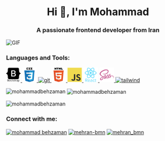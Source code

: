 <h1 align="center">Hi 👋, I'm Mohammad</h1>
<h3 align="center">A passionate frontend developer from Iran</h3>
<div>
  <img align="center center" alt="GIF" src="https://www.mygo.ge/uploads/blog/1584023795.jpg" width="500" height="320"/>
</div>
<h3 align="left">Languages and Tools:</h3>
<p align="left"> <a href="https://getbootstrap.com" target="_blank" rel="noreferrer"> <img src="https://raw.githubusercontent.com/devicons/devicon/master/icons/bootstrap/bootstrap-plain-wordmark.svg" alt="bootstrap" width="40" height="40"/> </a> <a href="https://www.w3schools.com/css/" target="_blank" rel="noreferrer"> <img src="https://raw.githubusercontent.com/devicons/devicon/master/icons/css3/css3-original-wordmark.svg" alt="css3" width="40" height="40"/> </a> <a href="https://git-scm.com/" target="_blank" rel="noreferrer"> <img src="https://www.vectorlogo.zone/logos/git-scm/git-scm-icon.svg" alt="git" width="40" height="40"/> </a> <a href="https://www.w3.org/html/" target="_blank" rel="noreferrer"> <img src="https://raw.githubusercontent.com/devicons/devicon/master/icons/html5/html5-original-wordmark.svg" alt="html5" width="40" height="40"/> </a> <a href="https://developer.mozilla.org/en-US/docs/Web/JavaScript" target="_blank" rel="noreferrer"> <img src="https://raw.githubusercontent.com/devicons/devicon/master/icons/javascript/javascript-original.svg" alt="javascript" width="40" height="40"/> </a> <a href="https://reactjs.org/" target="_blank" rel="noreferrer"> <img src="https://raw.githubusercontent.com/devicons/devicon/master/icons/react/react-original-wordmark.svg" alt="react" width="40" height="40"/> </a> <a href="https://sass-lang.com" target="_blank" rel="noreferrer"> <img src="https://raw.githubusercontent.com/devicons/devicon/master/icons/sass/sass-original.svg" alt="sass" width="40" height="40"/> </a> <a href="https://tailwindcss.com/" target="_blank" rel="noreferrer"> <img src="https://www.vectorlogo.zone/logos/tailwindcss/tailwindcss-icon.svg" alt="tailwind" width="40" height="40"/> </a> </p>

<p><img align="left" src="https://github-readme-stats.vercel.app/api/top-langs?username=mohammadbehzaman&show_icons=true&locale=en&layout=compact" alt="mohammadbehzaman" /></p>

<p>&nbsp;<img align="center" src="https://github-readme-stats.vercel.app/api?username=mohammadbehzaman&show_icons=true&locale=en" alt="mohammadbehzaman" /></p>

<p><img align="center" src="https://github-readme-streak-stats.herokuapp.com/?user=mohammadbehzaman&" alt="mohammadbehzaman" /></p>
<h3 align="left">Connect with me:</h3>
<p align="left">
<a href="https://linkedin.com/in/mohammad behzaman" target="blank"><img align="center" src="https://raw.githubusercontent.com/rahuldkjain/github-profile-readme-generator/master/src/images/icons/Social/linked-in-alt.svg" alt="mohammad behzaman" height="30" width="40" /></a>
<a href="https://instagram.com/mehran-bmn" target="blank"><img align="center" src="https://raw.githubusercontent.com/rahuldkjain/github-profile-readme-generator/master/src/images/icons/Social/instagram.svg" alt="mehran-bmn" height="30" width="40" /></a>
  <a href="https://t.me/mehran_bmn" target="blank"><img align="center" src="https://upload.wikimedia.org/wikipedia/commons/thumb/8/83/Telegram_2019_Logo.svg/800px-Telegram_2019_Logo.svg.png" alt="mehran_bmn" height="30" /></a>
</p>
